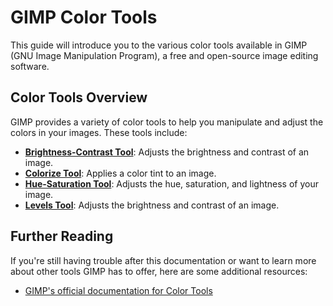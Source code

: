 # GIMP Color Tools

This guide will introduce you to the various color tools available in GIMP (GNU Image Manipulation Program), a free and open-source image editing software.

## Color Tools Overview

GIMP provides a variety of color tools to help you manipulate and adjust the colors in your images. These tools include:


- [**Brightness-Contrast Tool**](BrightnessContrastTool.md): Adjusts the brightness and contrast of an image.
- [**Colorize Tool**](ColorizeTool.md): Applies a color tint to an image.
- [**Hue-Saturation Tool**](HueSaturationTool.md): Adjusts the hue, saturation, and lightness of your image. 
- [**Levels Tool**](LevelsTool.md): Adjusts the brightness and contrast of an image.

## Further Reading

If you're still having trouble after this documentation or want to learn more about other tools GIMP has to offer, here are some additional resources:

- [GIMP's official documentation for Color Tools](https://docs.gimp.org/2.8/en/gimp-tools-color.html)